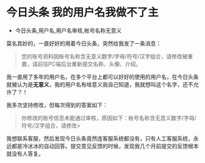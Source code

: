 # 今日头条 我的用户名我做不了主
- 今日头条,用户名,用户名审核,帐号名称无意义

莫名其妙的，一直好好的用着今日头条，突然给我发了一条消息：

> 您的账号资料因帐号名称含无意义数字/字母/符号/汉字组合，请修改被重置，请前往PC端后台重新提交名称、头像、介绍。

我一直用了多年的用户名，在多个平台上都可以好好的使用的用户名，在今日头条就被认为是**无意义**，我的用户名有啥意义我自己知道，我就想叫这个名字，还不允许了？！

我多次坚持修改，但每次得到的答案如下：

> 你修改的账号信息未能通过审核，原因如下：帐号名称含无意义数字/字母/符号/汉字组合，请修改> 

我想联系客服，然后发现今日头条竟然连客服系统都没有，只有人工客服系统，永远都是冷冰冰的自动回答。提交意见反馈的时候，发现我几个月前提交的反馈根本就没有人答复。